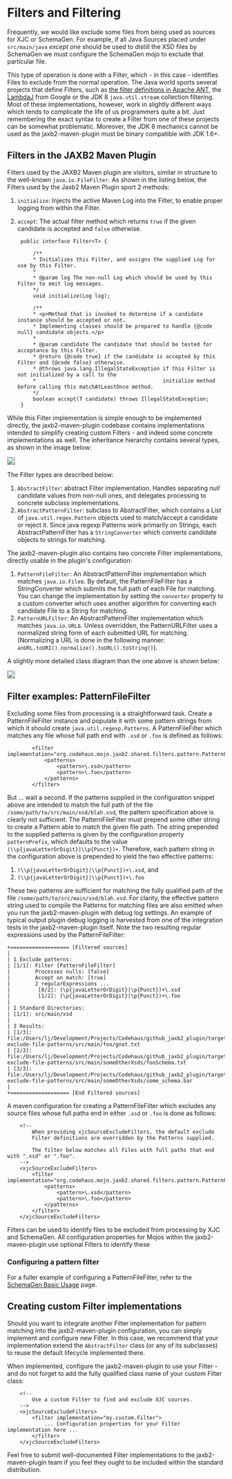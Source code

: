 # Filters and Filtering

Frequently, we would like exclude some files from being used as sources for XJC or SchemaGen.
For example, if all Java Sources placed under `src/main/java` *except one* should be used to
distill the XSD files by SchemaGen we must configure the SchemaGen mojo to exclude that particular
file.

This type of operation is done with a Filter, which - in this case - identifies Files to exclude
from the normal operation. The Java world sports several projects that define Filters, such as
[the filter definitions in Apache ANT](https://ant.apache.org/manual/Tasks/filter.html),
the [LambdaJ](https://code.google.com/p/lambdaj/) from Google or the JDK 8 `java.util.stream`
collection filtering. Most of these implementations, however, work in slightly different ways
which tends to complicate the life of us programmers quite a bit. Just remembering the exact
syntax to create a Filter from one of these projects can be somewhat problematic. Moreover, the
JDK 8 mechanics cannot be used as the jaxb2-maven-plugin must be binary compatible with JDK 1.6+.

## Filters in the JAXB2 Maven Plugin

Filters used by the JAXB2 Maven plugin are visitors, similar in structure to the well-known `java.io.FileFilter`.
As shown in the listing below, the Filters used by the Jaxb2 Maven Plugin sport 2 methods:

1. `initialize`: Injects the active Maven Log into the Filter, to enable proper logging from within the Filter.
2. `accept`: The actual filter method which returns `true` if the given candidate is accepted and `false` otherwise.

        public interface Filter<T> {

            /**
            * Initializes this Filter, and assigns the supplied Log for use by this Filter.
            *
            * @param log The non-null Log which should be used by this Filter to emit log messages.
            */
            void initialize(Log log);

            /**
            * <p>Method that is invoked to determine if a candidate instance should be accepted or not.
            * Implementing classes should be prepared to handle {@code null} candidate objects.</p>
            *
            * @param candidate The candidate that should be tested for acceptance by this Filter.
            * @return {@code true} if the candidate is accepted by this Filter and {@code false} otherwise.
            * @throws java.lang.IllegalStateException if this Filter is not initialized by a call to the
            *                                         initialize method before calling this matchAtLeastOnce method.
            */
            boolean accept(T candidate) throws IllegalStateException;
        }

While this Filter implementation is simple enough to be implemented directly, the jaxb2-maven-plugin codebase
contains implementations intended to simplify creating custom Filters - and indeed some concrete implementations
as well. The inheritance hierarchy contains several types, as shown in the image below:

<img src="images/FilterHierarchy.png" style="border: solid DarkGray 1px;"/>

The Filter types are described below:

1. `AbstractFilter`: abstract Filter implementation. Handles separating *null* candidate values from non-null ones, and
   delegates processing to concrete subclass implementations.
2. `AbstractPatternFilter`: subclass to AbstractFilter, which contains a List of `java.util.regex.Pattern` objects
   used to match/accept a candidate or reject it. Since java regexp Patterns work primarily on Strings,
   each AbstractPatternFilter has a `StringConverter` which converts candidate objects to strings for matching.

The jaxb2-maven-plugin also contains two concrete Filter implementations, directly usable in the plugin's configuration:

1. `PatternFileFilter`: An AbstractPatternFilter implementation which matches `java.io.File`s. By default, the
   PatternFileFilter has a StringConverter which submits the full path of each File for matching. You can change
   the implementation by setting the `converter` property to a custom converter which uses another algorithm for
   converting each candidate File to a String for matching.
2. `PatternURLFilter`: An AbstractPatternFilter implementation which matches `java.io.URL`s. Unless overridden, the
   PatternURLFilter uses a normalized string form of each submitted URL for matching. (Normalizing a URL is done
   in the following manner: `anURL.toURI().normalize().toURL().toString()`).

A slightly more detailed class diagram than the one above is shown below:

<img src="images/plantuml/detailedFilterHierarchy.png" style="border: solid DarkGray 1px;"/>

## Filter examples: PatternFileFilter

Excluding some files from processing is a straightforward task. Create a PatternFileFilter instance and populate
it with some pattern strings from which it should create `java.util.regexp.Patterns`. A PatternFileFilter which matches
any file whose full path end with `.xsd` or `.foo` is defined as follows:

            <filter implementation="org.codehaus.mojo.jaxb2.shared.filters.pattern.PatternFileFilter">
                <patterns>
                    <pattern>\.xsd</pattern>
                    <pattern>\.foo</pattern>
                </patterns>
            </filter>

But ... wait a second. If the patterns supplied in the configuration snippet above are intended to match the full
path of the file `/some/path/to/src/main/xsd/blah.xsd`, the pattern specification above is clearly not sufficient.
The PatternFileFilter must prepend some other string to create a Pattern able to match the given file path.
The string prepended to the supplied patterns is given by the configuration property `patternPrefix`, which defaults
to the value `(\\p{javaLetterOrDigit}|\\p{Punct})+`. Therefore, each pattern string in the configuration above is
prepended to yield the two effective patterns:

1. `(\\p{javaLetterOrDigit}|\\p{Punct})+\.xsd`, and
2. `(\\p{javaLetterOrDigit}|\\p{Punct})+\.foo`

These two patterns are sufficient for matching the fully qualified path of the file
`/some/path/to/src/main/xsd/blah.xsd`. For clarity, the effective pattern string used to compile the Patterns for
matching files are also emitted when you run the jaxb2-maven-plugin with debug log settings. An example of
typical output plugin debug logging is harvested from one of the integration tests in the jaxb2-maven-plugin itself.
Note the two resulting regular expressions used by the PatternFileFilter:

    +=================== [Filtered sources]
    |
    | 1 Exclude patterns:
    | [1/1]: Filter [PatternFileFilter]
    |        Processes nulls: [false]
    |        Accept on match: [true]
    |        2 regularExpressions ...
    |         [0/2]: (\p{javaLetterOrDigit}|\p{Punct})+\.xsd
    |         [1/2]: (\p{javaLetterOrDigit}|\p{Punct})+\.foo
    |
    | 1 Standard Directories:
    | [1/1]: src/main/xsd
    |
    | 3 Results:
    | [1/3]: file:/Users/lj/Development/Projects/Codehaus/github_jaxb2_plugin/target/it/xjc-exclude-file-patterns/src/main/foo/gnat.txt
    | [2/3]: file:/Users/lj/Development/Projects/Codehaus/github_jaxb2_plugin/target/it/xjc-exclude-file-patterns/src/main/someOtherXsds/fooSchema.txt
    | [3/3]: file:/Users/lj/Development/Projects/Codehaus/github_jaxb2_plugin/target/it/xjc-exclude-file-patterns/src/main/someOtherXsds/some_schema.bar
    |
    +=================== [End Filtered sources]

A maven configuration for creating a PatternFileFilter which excludes any source files whose full paths end in
either `.xsd` or `.foo` is done as follows:

        <!--
            When providing xjcSourceExcludeFilters, the default exclude
            Filter definitions are overridden by the Patterns supplied.

            The filter below matches all Files with full paths that end with ".xsd" or ".foo".
        -->
        <xjcSourceExcludeFilters>
            <filter implementation="org.codehaus.mojo.jaxb2.shared.filters.pattern.PatternFileFilter">
                <patterns>
                    <pattern>\.xsd</pattern>
                    <pattern>\.foo</pattern>
                </patterns>
            </filter>
        </xjcSourceExcludeFilters>

Filters can be used to identify files to be excluded from processing by XJC and SchemaGen.
All configuration properties for Mojos within the jaxb2-maven-plugin use optional Filters to identify these

### Configuring a pattern filter

For a fuller example of configuring a PatternFileFilter, refer to the
[SchemaGen Basic Usage](./example_schemagen_basic.html) page.

## Creating custom Filter implementations

Should you want to integrate another Filter implementation for pattern matching into the jaxb2-maven-plugin
configuration, you can simply implement and configure new Filter. In this case, we recommend that your
implementation extend the `AbstractFilter` class (or any of its subclasses) to reuse the default lifecycle
implemented there.

When implemented, configure the jaxb2-maven-plugin to use your Filter - and do not forget to add the fully qualified
class name of your custom Filter class:

        <!--
            Use a custom Filter to find and exclude XJC sources.
        -->
        <xjcSourceExcludeFilters>
            <filter implementation="my.custom.Filter">
                ... Configuration properties for your Filter implementation here ...
            </filter>
        </xjcSourceExcludeFilters>

Feel free to submit well-documented Filter implementations to the jaxb2-maven-plugin team if you feel they ought
to be included within the standard distribution.